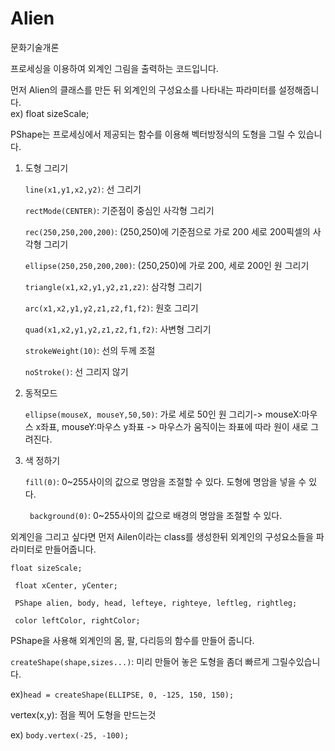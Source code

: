 # Alien
문화기술개론

프로세싱을 이용하여 외계인 그림을 출력하는 코드입니다.

먼저 Alien의 클래스를 만든 뒤 외계인의 구성요소를 나타내는 파라미터를 설정해줍니다.  
ex) float sizeScale; 

PShape는 프로세싱에서 제공되는 함수를 이용해 벡터방정식의 도형을 그릴 수 있습니다.

1. 도형 그리기
	
	```line(x1,y1,x2,y2)```: 선 그리기
  
	```rectMode(CENTER)```: 기준점이 중심인 사각형 그리기
 
 	```rec(250,250,200,200)```: (250,250)에 기준점으로 가로 200 세로 200픽셀의 사각형 그리기
  
	```ellipse(250,250,200,200)```: (250,250)에 가로 200, 세로 200인 원 그리기

	```triangle(x1,x2,y1,y2,z1,z2)```: 삼각형 그리기
 
 	```arc(x1,x2,y1,y2,z1,z2,f1,f2)```: 원호 그리기

	```quad(x1,x2,y1,y2,z1,z2,f1,f2)```: 사변형 그리기
  	
	```strokeWeight(10)```: 선의 두께 조절
 	
	```noStroke()```: 선 그리지 않기
  
2. 동적모드
 
	 ```ellipse(mouseX, mouseY,50,50)```: 가로 세로 50인 원 그리기-> mouseX:마우스 x좌표, mouseY:마우스 y좌표
  -> 마우스가 움직이는 좌표에 따라 원이 새로 그려진다.
  
3. 색 정하기
  	
	```fill(0)```: 0~255사이의 값으로 명암을 조절할 수 있다. 도형에 명암을 넣을 수 있다.
	
 	``` background(0)```: 0~255사이의 값으로 배경의 명암을 조절할 수 있다.
	 
외계인을 그리고 싶다면 먼저 Ailen이라는 class를 생성한뒤 외계인의 구성요소들을 파라미터로 만들어줍니다.

 ``` 
 float sizeScale;
  
  float xCenter, yCenter;
  
  PShape alien, body, head, lefteye, righteye, leftleg, rightleg;
  
  color leftColor, rightColor;
  ```
  
PShape을 사용해 외계인의 몸, 팔, 다리등의 함수를 만들어 줍니다.

```createShape(shape,sizes...)```: 미리 만들어 놓은 도형을 좀더 빠르게 그릴수있습니다.

ex)```head = createShape(ELLIPSE, 0, -125, 150, 150);```

vertex(x,y): 점을 찍어 도형을 만드는것

ex) ```body.vertex(-25, -100);```


	 
  
  
  
